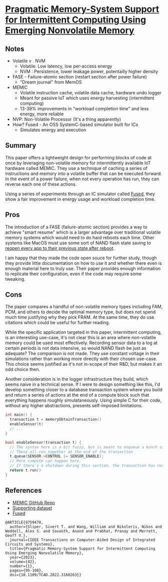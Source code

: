 # [Pragmatic Memory-System Support for Intermittent Computing Using Emerging Nonvolatile Memory](https://ieeexplore.ieee.org/document/9759470/)

## Notes
- Volatile v . NVM
  - Volatile: Low latency, low per-access energy
  - NVM : Persistence, lower leakage power, potentailly higher density
- FASE - Failure-atomic section (restart section after power failure)
  - "Dream journal" from MemOS
- MEMIC
  - Volatile instruction cache, volatile data cache, hardware undo logger
  - Meant for passive IoT which uses energy harvesting (intermittent computing)
  - 13-39% improvements in "workload completion time" and less energy, more reliable
- NVP: Non-Volatile Processor (It's a thing apparently)
- How? Fused - An OSS SystemC-based simulator built for ICs
  - Simulates energy and execution

## Summary
This paper offers a lightweight design for performing blocks of code at once by leveraging non-volatile memory for intermittently available IoT hardware called MEMIC. They use a technique of caching a series of instructions and memory into a volatile buffer that can be executed forward. In the event of a power failure, when not every operation has run, they can reverse each one of these actions.

Using a series of experiments through an IC simulator called [Fused](https://github.com/UoS-EEC/fused), they show a fair improvement in energy usage and workload completion time.

## Pros
The introduction of a FASE (failure-atomic section) provides a way to achieve "smart resume" which is a larger advantage over traditional volatile memory systems which would need to do hard reboots each time. Other systems like MacOS must use some sort of NAND flash state saving to [reopen every app to their previous state after reboot](https://support.apple.com/en-us/HT204005).

I am happy that they made the code open souce for further study, though they provide little documentation on how to use it and whether there even is enough material here to truly use. Their paper provides enough information to replicate their configuration, even if the code may require some tweaking.

## Cons
The paper compares a handful of non-volatile memory types including FAM, PCM, and others to decide the optimal memory type, but does not spend much time justifying why they pick FRAM. At the same time, they do use citations which could be useful for further reading.

While the specific application targeted in this paper, intermittent computing, is an interesting use-case, it's not clear this is an area where non-volatile memory could be used most effectively. Recording sensor data to a log at certain periods is not data intensive, so would NAND flash be just as adequate? The comparison is not made. They use constant voltage in their simulations rather than working more directly with their chosen use-case. This choice seems justified as it's not in-scope of their R&D, but makes it an odd choice then.

Another consideration is in the logger infrastructure they build, which seems naive in a technical sense. If I were to design something like this, I'd develop something closer to a database transaction system where you build and return a series of actions at the end of a compute block such that everything happens roughly simulataneously. Using simple C for their code, without any higher abstractions, presents self-imposed limitations.

```c
int main() {
  transaction t = memoryObtainTransaction()
  enableSensor(t)
  // ...
}

bool enableSensor(transaction t) {
  // The syntax here is a bit fuzzy, but is meant to enqueue a bunch of commands
  // These all run together at the end of the transaction
  t.queue(SENSOR->CONTROL |= SENSOR_ENABLE);
  // More compute can happen here.
  // If there's a shutdown during this section, the transaction has not run at all.
  return t.run()
}
```

## References
- [MEMIC GitHub Repo](https://github.com/UoS-EEC/MEMIC)
- [Supporting dataset](https://eprints.soton.ac.uk/456087/)
- [Fused](https://github.com/UoS-EEC/fused)

```
@ARTICLE{9759470,
  author={Sliper, Sivert T. and Wang, William and Nikoleris, Nikos and Weddell, Alex S. and Savanth, Anand and Prabhat, Pranay and Merrett, Geoff V.},
  journal={IEEE Transactions on Computer-Aided Design of Integrated Circuits and Systems}, 
  title={Pragmatic Memory-System Support for Intermittent Computing Using Emerging Nonvolatile Memory}, 
  year={2023},
  volume={42},
  number={1},
  pages={95-108},
  doi={10.1109/TCAD.2022.3168263}}
```
